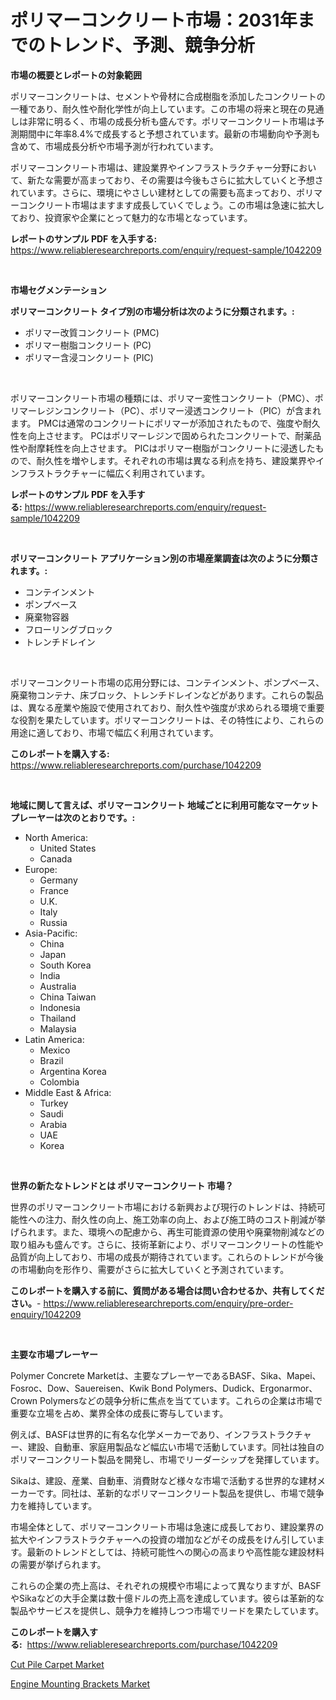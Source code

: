 <p><h1>ポリマーコンクリート市場：2031年までのトレンド、予測、競争分析</h1></p><p><strong>市場の概要とレポートの対象範囲</strong></p>
<p><p>ポリマーコンクリートは、セメントや骨材に合成樹脂を添加したコンクリートの一種であり、耐久性や耐化学性が向上しています。この市場の将来と現在の見通しは非常に明るく、市場の成長分析も盛んです。ポリマーコンクリート市場は予測期間中に年率8.4%で成長すると予想されています。最新の市場動向や予測も含めて、市場成長分析や市場予測が行われています。</p><p>ポリマーコンクリート市場は、建設業界やインフラストラクチャー分野において、新たな需要が高まっており、その需要は今後もさらに拡大していくと予想されています。さらに、環境にやさしい建材としての需要も高まっており、ポリマーコンクリート市場はますます成長していくでしょう。この市場は急速に拡大しており、投資家や企業にとって魅力的な市場となっています。</p></p>
<p><strong>レポートのサンプル PDF を入手する:</strong> <a href="https://www.reliableresearchreports.com/enquiry/request-sample/1042209">https://www.reliableresearchreports.com/enquiry/request-sample/1042209</a></p>
<p>&nbsp;</p>
<p><strong>市場セグメンテーション</strong></p>
<p><strong>ポリマーコンクリート タイプ別の市場分析は次のように分類されます。:</strong></p>
<p><ul><li>ポリマー改質コンクリート (PMC)</li><li>ポリマー樹脂コンクリート (PC)</li><li>ポリマー含浸コンクリート (PIC)</li></ul></p>
<p>&nbsp;</p>
<p><p>ポリマーコンクリート市場の種類には、ポリマー変性コンクリート（PMC）、ポリマーレジンコンクリート（PC）、ポリマー浸透コンクリート（PIC）が含まれます。 PMCは通常のコンクリートにポリマーが添加されたもので、強度や耐久性を向上させます。 PCはポリマーレジンで固められたコンクリートで、耐薬品性や耐摩耗性を向上させます。 PICはポリマー樹脂がコンクリートに浸透したもので、耐久性を増やします。それぞれの市場は異なる利点を持ち、建設業界やインフラストラクチャーに幅広く利用されています。</p></p>
<p><strong>レポートのサンプル PDF を入手する:</strong>&nbsp;<a href="https://www.reliableresearchreports.com/enquiry/request-sample/1042209">https://www.reliableresearchreports.com/enquiry/request-sample/1042209</a></p>
<p>&nbsp;</p>
<p><strong> ポリマーコンクリート アプリケーション別の市場産業調査は次のように分類されます。:</strong></p>
<p><ul><li>コンテインメント</li><li>ポンプベース</li><li>廃棄物容器</li><li>フローリングブロック</li><li>トレンチドレイン</li></ul></p>
<p>&nbsp;</p>
<p><p>ポリマーコンクリート市場の応用分野には、コンテインメント、ポンプベース、廃棄物コンテナ、床ブロック、トレンチドレインなどがあります。これらの製品は、異なる産業や施設で使用されており、耐久性や強度が求められる環境で重要な役割を果たしています。ポリマーコンクリートは、その特性により、これらの用途に適しており、市場で幅広く利用されています。</p></p>
<p><strong>このレポートを購入する:</strong>&nbsp; <a href="https://www.reliableresearchreports.com/purchase/1042209">https://www.reliableresearchreports.com/purchase/1042209</a></p>
<p>&nbsp;</p>
<p><strong>地域に関して言えば、ポリマーコンクリート 地域ごとに利用可能なマーケットプレーヤーは次のとおりです。:</strong></p>
<p><ul>
    <li>
        North America:
        <ul>
            <li>United States</li>
            <li>Canada</li>
        </ul>
    </li>
    <li>
        Europe:
        <ul>
            <li>Germany</li>
            <li>France</li>
            <li>U.K.</li>
            <li>Italy</li>
            <li>Russia</li>
        </ul>
    </li>
    <li>
        Asia-Pacific:
        <ul>
            <li>China</li>
            <li>Japan</li>
            <li>South Korea</li>
            <li>India</li>
            <li>Australia</li>
            <li>China Taiwan</li>
            <li>Indonesia</li>
            <li>Thailand</li>
            <li>Malaysia</li>
        </ul>
    </li>
    <li>
        Latin America:
        <ul>
            <li>Mexico</li>
            <li>Brazil</li>
            <li>Argentina Korea</li>
            <li>Colombia</li>
        </ul>
    </li>
    <li>
        Middle East & Africa:
        <ul>
            <li>Turkey</li>
            <li>Saudi</li>
            <li>Arabia</li>
            <li>UAE</li>
            <li>Korea</li>
        </ul>
    </li>
    </ul></p>
<p>&nbsp;</p>
<p><strong>世界の新たなトレンドとは ポリマーコンクリート 市場？</strong></p>
<p><p>世界のポリマーコンクリート市場における新興および現行のトレンドは、持続可能性への注力、耐久性の向上、施工効率の向上、および施工時のコスト削減が挙げられます。また、環境への配慮から、再生可能資源の使用や廃棄物削減などの取り組みも盛んです。さらに、技術革新により、ポリマーコンクリートの性能や品質が向上しており、市場の成長が期待されています。これらのトレンドが今後の市場動向を形作り、需要がさらに拡大していくと予測されています。</p></p>
<p><strong>このレポートを購入する前に、質問がある場合は問い合わせるか、共有してください。</strong>- <a href="https://www.reliableresearchreports.com/enquiry/pre-order-enquiry/1042209">https://www.reliableresearchreports.com/enquiry/pre-order-enquiry/1042209</a></p>
<p>&nbsp;</p>
<p><strong>主要な市場プレーヤー</strong></p>
<p><p>Polymer Concrete Marketは、主要なプレーヤーであるBASF、Sika、Mapei、Fosroc、Dow、Sauereisen、Kwik Bond Polymers、Dudick、Ergonarmor、Crown Polymersなどの競争分析に焦点を当てています。これらの企業は市場で重要な立場を占め、業界全体の成長に寄与しています。</p><p>例えば、BASFは世界的に有名な化学メーカーであり、インフラストラクチャー、建設、自動車、家庭用製品など幅広い市場で活動しています。同社は独自のポリマーコンクリート製品を開発し、市場でリーダーシップを発揮しています。</p><p>Sikaは、建設、産業、自動車、消費財など様々な市場で活動する世界的な建材メーカーです。同社は、革新的なポリマーコンクリート製品を提供し、市場で競争力を維持しています。</p><p>市場全体として、ポリマーコンクリート市場は急速に成長しており、建設業界の拡大やインフラストラクチャーへの投資の増加などがその成長をけん引しています。最新のトレンドとしては、持続可能性への関心の高まりや高性能な建設材料の需要が挙げられます。</p><p>これらの企業の売上高は、それぞれの規模や市場によって異なりますが、BASFやSikaなどの大手企業は数十億ドルの売上高を達成しています。彼らは革新的な製品やサービスを提供し、競争力を維持しつつ市場でリードを果たしています。</p></p>
<p><strong>このレポートを購入する:</strong>&nbsp;&nbsp;<a href="https://www.reliableresearchreports.com/purchase/1042209">https://www.reliableresearchreports.com/purchase/1042209</a></p>
<p><p><a href="https://github.com/Hazelklievgspy6vdcsmu106w/Market-Research-Report-List-1/blob/main/cut-pile-carpet-market.md">Cut Pile Carpet Market</a></p><p><a href="https://picayune-night-cbd.notion.site/Global-Engine-Mounting-Brackets-Market-by-Types-Applications-and-Major-Players-with-Regional-Grow-a834ebe96c85433da41d8a3ba7d4cb6d">Engine Mounting Brackets Market</a></p></p>